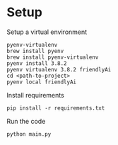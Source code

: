 # Setup
Setup a virtual environment

```
pyenv-virtualenv
brew install pyenv
brew install pyenv-virtualenv
pyenv install 3.8.2
pyenv virtualenv 3.8.2 friendlyAi
cd <path-to-project>
pyenv local friendlyAi
```

Install requirements
```
pip install -r requirements.txt
```

Run the code
```
python main.py
```


